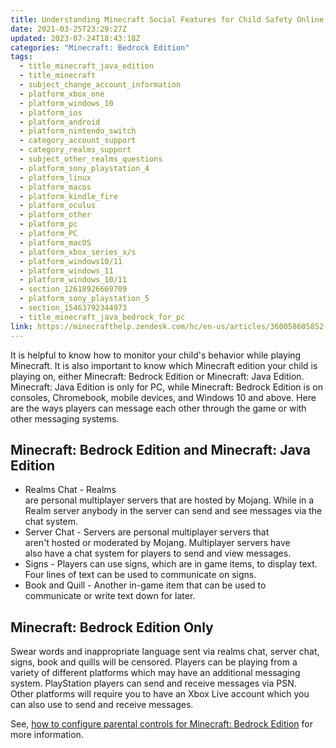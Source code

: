```yaml
---
title: Understanding Minecraft Social Features for Child Safety Online
date: 2021-03-25T23:29:27Z
updated: 2023-07-24T18:43:18Z
categories: "Minecraft: Bedrock Edition"
tags:
  - title_minecraft_java_edition
  - title_minecraft
  - subject_change_account_information
  - platform_xbox_one
  - platform_windows_10
  - platform_ios
  - platform_android
  - platform_nintendo_switch
  - category_account_support
  - category_realms_support
  - subject_other_realms_questions
  - platform_sony_playstation_4
  - platform_linux
  - platform_macos
  - platform_kindle_fire
  - platform_oculus
  - platform_other
  - platform_pc
  - platform_PC
  - platform_macOS
  - platform_xbox_series_x/s
  - platform_windows10/11
  - platform_windows_11
  - platform_windows_10/11
  - section_12618926669709
  - platform_sony_playstation_5
  - section_15463792344973
  - title_minecraft_java_bedrock_for_pc
link: https://minecrafthelp.zendesk.com/hc/en-us/articles/360058605852-Understanding-Minecraft-Social-Features-for-Child-Safety-Online
---
```


It is helpful to know how to monitor your child's behavior while playing Minecraft. It is also important to know which Minecraft edition your child is playing on, either Minecraft: Bedrock Edition or Minecraft: Java Edition. Minecraft: Java Edition is only for PC, while Minecraft: Bedrock Edition is on consoles, Chromebook, mobile devices, and Windows 10 and above. Here are the ways players can message each other through the game or with other messaging systems.  

## Minecraft: Bedrock Edition and Minecraft: Java Edition 

-   Realms Chat - Realms are personal multiplayer servers that are hosted by Mojang. While in a Realm server anybody in the server can send and see messages via the chat system. 
-   Server Chat - Servers are personal multiplayer servers that aren't hosted or moderated by Mojang. Multiplayer servers have also have a chat system for players to send and view messages. 
-   Signs - Players can use signs, which are in game items, to display text. Four lines of text can be used to communicate on signs. 
-   Book and Quill - Another in-game item that can be used to communicate or write text down for later.  

## Minecraft: Bedrock Edition Only 

Swear words and inappropriate language sent via realms chat, server chat, signs, book and quills will be censored. Players can be playing from a variety of different platforms which may have an additional messaging system. PlayStation players can send and receive messages via PSN. Other platforms will require you to have an Xbox Live account which you can also use to send and receive messages.  

See, [how to configure parental controls for Minecraft: Bedrock Edition](https://help.minecraft.net/hc/en-us/articles/360045816952-Additional-Parental-Controls-%C2%A0) for more information.
